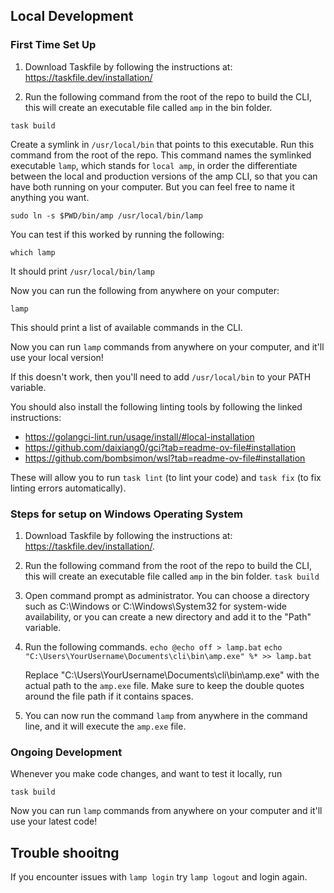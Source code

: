 ## Local Development

### First Time Set Up

1. Download Taskfile by following the instructions at: <https://taskfile.dev/installation/>

2. Run the following command from the root of the repo to build the CLI, this will create an executable file called `amp` in the bin folder.

```
task build
```

Create a symlink in `/usr/local/bin` that points to this executable. Run this command from the root of the repo. This command names the symlinked executable `lamp`, which stands for `local amp`, in order the differentiate between the local and production versions of the amp CLI, so that you can have both running on your computer. But you can feel free to name it anything you want.

```
sudo ln -s $PWD/bin/amp /usr/local/bin/lamp
```

You can test if this worked by running the following:

```
which lamp
```

It should print `/usr/local/bin/lamp`

Now you can run the following from anywhere on your computer:

```
lamp
```

This should print a list of available commands in the CLI.

Now you can run `lamp` commands from anywhere on your computer, and it'll use your local version!

If this doesn't work, then you'll need to add `/usr/local/bin` to your PATH variable.

You should also install the following linting tools by following the linked instructions:

- <https://golangci-lint.run/usage/install/#local-installation>
- <https://github.com/daixiang0/gci?tab=readme-ov-file#installation>
- <https://github.com/bombsimon/wsl?tab=readme-ov-file#installation>

These will allow you to run `task lint` (to lint your code) and `task fix` (to fix linting errors automatically).

### Steps for setup on Windows Operating System

1. Download Taskfile by following the instructions at: <https://taskfile.dev/installation/>.

2. Run the following command from the root of the repo to build the CLI, this will create an executable file called `amp` in the bin folder.
    `task build`

3. Open command prompt as administrator. You can choose a directory such as C:\Windows or C:\Windows\System32 for system-wide availability, or you can create a new directory and add it to the "Path" variable.

4. Run the following commands.
    `echo @echo off > lamp.bat`
    `echo "C:\Users\YourUsername\Documents\cli\bin\amp.exe" %* >> lamp.bat`

    Replace "C:\Users\YourUsername\Documents\cli\bin\amp.exe" with the actual path to the `amp.exe` file. Make sure to keep the double quotes around the file path if it contains spaces.

5. You can now run the command `lamp` from anywhere in the command line, and it will execute the `amp.exe` file.

### Ongoing Development

Whenever you make code changes, and want to test it locally, run

```
task build
```

Now you can run `lamp` commands from anywhere on your computer and it'll use your latest code!

## Trouble shooitng

If you encounter issues with `lamp login` try `lamp logout` and login again.
